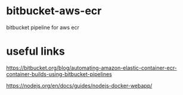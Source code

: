 # bitbucket-aws-ecr
bitbucket pipeline for aws ecr
# useful links 
https://bitbucket.org/blog/automating-amazon-elastic-container-ecr-container-builds-using-bitbucket-pipelines

https://nodejs.org/en/docs/guides/nodejs-docker-webapp/
